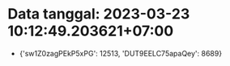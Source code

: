 # Data tanggal: 2023-03-23 10:12:49.203621+07:00

* {'sw1Z0zagPEkP5xPG': 12513, 'DUT9EELC75apaQey': 8689}

